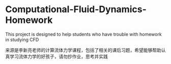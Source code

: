 # Computational-Fluid-Dynamics-Homework
This project is designed to help students who have trouble with homework in studying CFD

来源是李新亮老师的计算流体力学课程，包括了相关的课后习题，希望能够帮助认真学习流体力学的好孩子，请勿抄作业，思考并实践
